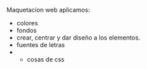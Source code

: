 Maquetacion web
aplicamos: 
- colores
- fondos
- crear, centrar y dar diseño a los elementos.
- fuentes de letras
- + cosas de css
